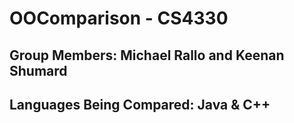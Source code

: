 # OOComparison - CS4330
## Group Members: Michael Rallo and Keenan Shumard
## Languages Being Compared: Java & C++
